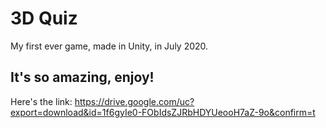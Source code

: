 # 3D Quiz
My first ever game, made in Unity, in July 2020.
## It's so amazing, enjoy!
Here's the link:
https://drive.google.com/uc?export=download&id=1f6gyIe0-FObIdsZJRbHDYUeooH7aZ-9o&confirm=t
